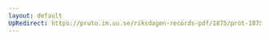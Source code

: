 ```yaml
---
layout: default
UpRedirect: https://pruto.im.uu.se/riksdagen-records-pdf/1875/prot-1875--fk--027.pdf
---
```


